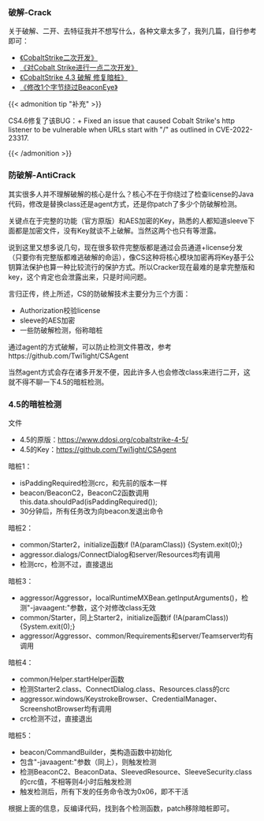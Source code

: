 ### 破解-Crack
关于破解、二开、去特征我并不想写什么，各种文章太多了，我列几篇，自行参考即可：
* [《CobaltStrike二次开发》](https://www.geekby.site/2020/12/cs%E4%BA%8C%E6%AC%A1%E5%BC%80%E5%8F%91)
* [《对Cobalt Strike进行一点二次开发》](https://www.anquanke.com/post/id/265090)
* [《CobaltStrike 4.3 破解 修复暗桩》](https://maka8ka.cc/post/cobaltstrike-4-3-%E7%A0%B4%E8%A7%A3-%E4%BF%AE%E5%A4%8D%E6%9A%97%E6%A1%A9/)
* [《修改1个字节绕过BeaconEye》](https://www.moonsec.com/5644.html)

{{< admonition tip "补充" >}}

CS4.6修复了该BUG：+ Fixed an issue that caused Cobalt Strike's http listener to be vulnerable when URLs start with "/" as outlined in CVE-2022-23317.

{{< /admonition >}}


### 防破解-AntiCrack
其实很多人并不理解破解的核心是什么？核心不在于你绕过了检查license的Java代码，修改是替换class还是agent方式，还是你patch了多少个防破解检测。

关键点在于完整的功能（官方原版）和AES加密的Key，熟悉的人都知道sleeve下面都是加密文件，没有Key就谈不上破解。当然这两个也只有等泄露。

说到这里又想多说几句，现在很多软件完整版都是通过会员通道+license分发（只要你有完整版都难逃破解的命运），像CS这种将核心模块加密再将Key基于公钥算法保护也算一种比较流行的保护方式。所以Cracker现在最难的是拿完整版和key，这个肯定也会泄露出来，只是时间问题。

言归正传，终上所述，CS的防破解技术主要分为三个方面：
* Authorization校验license
* sleeve的AES加密
* 一些防破解检测，俗称暗桩

通过agent的方式破解，可以防止检测文件篡改，参考https://github.com/Twi1ight/CSAgent

当然agent方式会存在诸多开发不便，因此许多人也会修改class来进行二开，这就不得不聊一下4.5的暗桩检测。

### 4.5的暗桩检测

文件
* 4.5的原版：https://www.ddosi.org/cobaltstrike-4-5/
* 4.5的Key：https://github.com/Twi1ight/CSAgent

暗桩1：
* isPaddingRequired检测crc，和先前的版本一样
* beacon/BeaconC2，BeaconC2函数调用this.data.shouldPad(isPaddingRequired());
* 30分钟后，所有任务改为向beacon发退出命令

暗桩2：
* common/Starter2，initialize函数if (!A(paramClass)) {System.exit(0);}
* aggressor.dialogs/ConnectDialog和server/Resources均有调用
* 检测crc，检测不过，直接退出

暗桩3：
* aggressor/Aggressor，localRuntimeMXBean.getInputArguments()，检测"-javaagent:"参数，这个对修改class无效
* common/Starter，同上Starter2，initialize函数if (!A(paramClass)) {System.exit(0);}
* aggressor/Aggressor、common/Requirements和server/Teamserver均有调用

暗桩4：
* common/Helper.startHelper函数
* 检测Starter2.class、ConnectDialog.class、Resources.class的crc
* aggressor.windows/KeystrokeBrowser、CredentialManager、ScreenshotBrowser均有调用
* crc检测不过，直接退出

暗桩5：
* beacon/CommandBuilder，类构造函数中初始化
* 包含"-javaagent:"参数（同上），则触发检测
* 检测BeaconC2、BeaconData、SleevedResource、SleeveSecurity.class的crc值，不相等则4小时后触发检测
* 触发检测后，所有下发的任务命令改为0x06，即不干活

根据上面的信息，反编译代码，找到各个检测函数，patch移除暗桩即可。